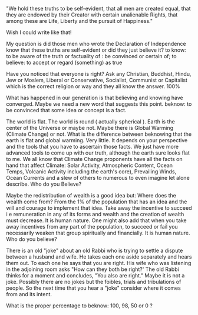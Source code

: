 "We hold these truths to be self-evident, that all men are created equal, that they are endowed by their Creator with certain unalienable Rights, that among these are Life, Liberty and the pursuit of Happiness."

Wish I could write like that!

My question is did those men who wrote the Declaration of Independence know that these truths are self-evident or did they just believe it?   to know:   to be aware of the truth or factuality of :  be convinced or certain of;     to  believe:   to accept or regard (something) as true

Have you noticed that everyone is right?  Ask any Christian, Buddhist, Hindu,  Jew or Moslem, Liberal or Conservative,  Socialist, Communist or Capitalist which is  the correct religion or way and they all know the answer. 100%

What has happened in our generation is that believing and knowing have converged.  Maybe we need a new word that suggests this point.   beknow:  to be convinced that some idea or concept  is a fact.

The world is flat.  The world is round ( actually spherical ).  Earth is the center of the Universe or maybe not.  Maybe there is Global Warming (Climate Change) or not.  What is the difference between beknowing that the earth is flat and  global warming.  Very little.   It depends on your perspective and the tools that you have to ascertain those facts.  We just have more advanced tools to come up with our truth, although the earth sure looks flat to me.  We all know that Climate Change proponents have all the facts on hand that affect Climate:  Solar Activity,  Atmospheric Content,  Ocean Temps, Volcanic Activity including the earth's core), Prevailing Winds, Ocean Currents and a slew of others to numerous to even imagine let alone describe.  Who do you Believe?

Maybe the redistribution of wealth is a good idea but:  Where does the wealth come from?    From the 1% of the population that has an idea and the will and courage to implement that idea.  Take away the incentive to succeed i e remuneration in any of its forms and wealth and the creation of wealth must decrease.  It is human nature.  One might also add that when you take away incentives from any part of the population, to succeed or fail you necessarily weaken that group spiritually and financially.  It is human nature.  Who do you believe?

There is an old "joke" about an old Rabbi who is trying to settle a dispute between a husband and wife.  He takes each one aside separately and hears them out.  To each one he says that you are right.  His wife who was listening in the adjoining room asks "How can they both be right?'  The old Rabbi thinks for a moment and concludes,  "You also are right."  Maybe it is not a joke.  Possibly there are no jokes but the foibles, trials and tribulations of  people. So the next time that you hear  a "joke" consider where it comes from and its intent.

What is the proper percentage to beknow:   100,   98, 50 or 0 ?
